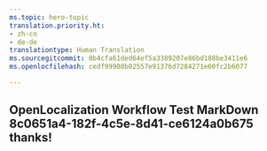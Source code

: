 ```yaml
---
ms.topic: hero-topic
translation.priority.ht:
- zh-cn
- de-de
translationtype: Human Translation
ms.sourcegitcommit: 0b4cfa61ded64ef5a3389207e86bd188be3411e6
ms.openlocfilehash: cedf99908b02557e91376d7284271e60fc2b6077

---
```

## OpenLocalization Workflow Test MarkDown 8c0651a4-182f-4c5e-8d41-ce6124a0b675 thanks!



<!--HONumber=Sep16_HO1-->


